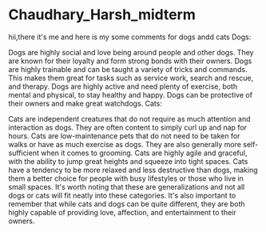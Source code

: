 # Chaudhary_Harsh_midterm
hii,there it's me and here is my some comments for dogs andd cats
Dogs:

Dogs are highly social and love being around people and other dogs. They are known for their loyalty and form strong bonds with their owners.
Dogs are highly trainable and can be taught a variety of tricks and commands. This makes them great for tasks such as service work, search and rescue, and therapy.
Dogs are highly active and need plenty of exercise, both mental and physical, to stay healthy and happy.
Dogs can be protective of their owners and make great watchdogs.
Cats:

Cats are independent creatures that do not require as much attention and interaction as dogs. They are often content to simply curl up and nap for hours.
Cats are low-maintenance pets that do not need to be taken for walks or have as much exercise as dogs. They are also generally more self-sufficient when it comes to grooming.
Cats are highly agile and graceful, with the ability to jump great heights and squeeze into tight spaces.
Cats have a tendency to be more relaxed and less destructive than dogs, making them a better choice for people with busy lifestyles or those who live in small spaces.
It's worth noting that these are generalizations and not all dogs or cats will fit neatly into these categories. It's also important to remember that while cats and dogs can be quite different, they are both highly capable of providing love, affection, and entertainment to their owners.



